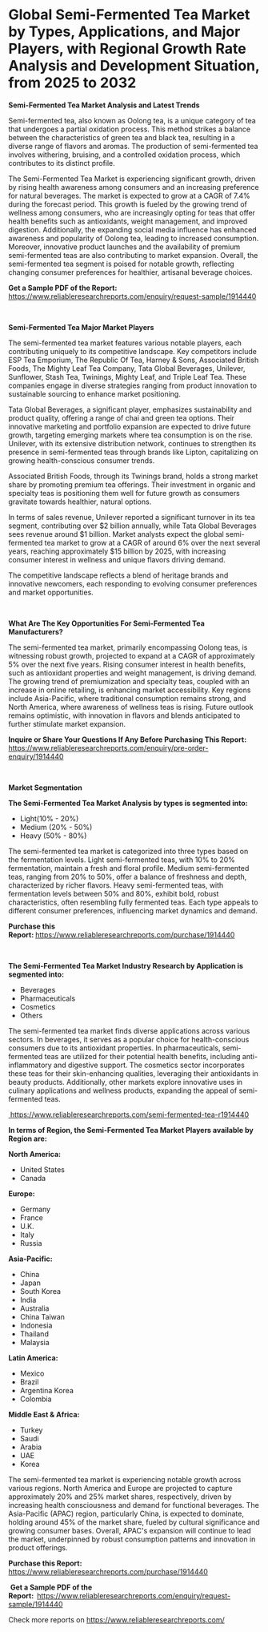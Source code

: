 <p><h1>Global Semi-Fermented Tea Market by Types, Applications, and Major Players, with Regional Growth Rate Analysis and Development Situation, from 2025 to 2032</h1></p><p><strong>Semi-Fermented Tea Market Analysis and Latest Trends</strong></p>
<p><p>Semi-fermented tea, also known as Oolong tea, is a unique category of tea that undergoes a partial oxidation process. This method strikes a balance between the characteristics of green tea and black tea, resulting in a diverse range of flavors and aromas. The production of semi-fermented tea involves withering, bruising, and a controlled oxidation process, which contributes to its distinct profile.</p><p>The Semi-Fermented Tea Market is experiencing significant growth, driven by rising health awareness among consumers and an increasing preference for natural beverages. The market is expected to grow at a CAGR of 7.4% during the forecast period. This growth is fueled by the growing trend of wellness among consumers, who are increasingly opting for teas that offer health benefits such as antioxidants, weight management, and improved digestion. Additionally, the expanding social media influence has enhanced awareness and popularity of Oolong tea, leading to increased consumption. Moreover, innovative product launches and the availability of premium semi-fermented teas are also contributing to market expansion. Overall, the semi-fermented tea segment is poised for notable growth, reflecting changing consumer preferences for healthier, artisanal beverage choices.</p></p>
<p><strong>Get a Sample PDF of the Report:&nbsp;</strong> <a href="https://www.reliableresearchreports.com/enquiry/request-sample/1914440?utm_campaign=3059&utm_medium=2&utm_source=Github&utm_content=ia&utm_term=07042025&utm_id=semi-fermented-tea">https://www.reliableresearchreports.com/enquiry/request-sample/1914440</a></p>
<p>&nbsp;</p>
<p><strong>Semi-Fermented Tea Major Market Players</strong></p>
<p><p>The semi-fermented tea market features various notable players, each contributing uniquely to its competitive landscape. Key competitors include ESP Tea Emporium, The Republic Of Tea, Harney & Sons, Associated British Foods, The Mighty Leaf Tea Company, Tata Global Beverages, Unilever, Sunflower, Stash Tea, Twinings, Mighty Leaf, and Triple Leaf Tea. These companies engage in diverse strategies ranging from product innovation to sustainable sourcing to enhance market positioning.</p><p>Tata Global Beverages, a significant player, emphasizes sustainability and product quality, offering a range of chai and green tea options. Their innovative marketing and portfolio expansion are expected to drive future growth, targeting emerging markets where tea consumption is on the rise. Unilever, with its extensive distribution network, continues to strengthen its presence in semi-fermented teas through brands like Lipton, capitalizing on growing health-conscious consumer trends.</p><p>Associated British Foods, through its Twinings brand, holds a strong market share by promoting premium tea offerings. Their investment in organic and specialty teas is positioning them well for future growth as consumers gravitate towards healthier, natural options. </p><p>In terms of sales revenue, Unilever reported a significant turnover in its tea segment, contributing over $2 billion annually, while Tata Global Beverages sees revenue around $1 billion. Market analysts expect the global semi-fermented tea market to grow at a CAGR of around 6% over the next several years, reaching approximately $15 billion by 2025, with increasing consumer interest in wellness and unique flavors driving demand.</p><p>The competitive landscape reflects a blend of heritage brands and innovative newcomers, each responding to evolving consumer preferences and market opportunities.</p></p>
<p>&nbsp;</p>
<p><strong>What Are The Key Opportunities For Semi-Fermented Tea Manufacturers?</strong></p>
<p><p>The semi-fermented tea market, primarily encompassing Oolong teas, is witnessing robust growth, projected to expand at a CAGR of approximately 5% over the next five years. Rising consumer interest in health benefits, such as antioxidant properties and weight management, is driving demand. The growing trend of premiumization and specialty teas, coupled with an increase in online retailing, is enhancing market accessibility. Key regions include Asia-Pacific, where traditional consumption remains strong, and North America, where awareness of wellness teas is rising. Future outlook remains optimistic, with innovation in flavors and blends anticipated to further stimulate market expansion.</p></p>
<p><strong>Inquire or Share Your Questions If Any Before Purchasing This Report:</strong> <a href="https://www.reliableresearchreports.com/enquiry/pre-order-enquiry/1914440?utm_campaign=3059&utm_medium=2&utm_source=Github&utm_content=ia&utm_term=07042025&utm_id=semi-fermented-tea">https://www.reliableresearchreports.com/enquiry/pre-order-enquiry/1914440</a></p>
<p>&nbsp;</p>
<p><strong>Market Segmentation</strong></p>
<p><strong>The Semi-Fermented Tea Market Analysis by types is segmented into:</strong></p>
<p><ul><li>Light(10% - 20%)</li><li>Medium (20% - 50%)</li><li>Heavy (50% - 80%)</li></ul></p>
<p><p>The semi-fermented tea market is categorized into three types based on the fermentation levels. Light semi-fermented teas, with 10% to 20% fermentation, maintain a fresh and floral profile. Medium semi-fermented teas, ranging from 20% to 50%, offer a balance of freshness and depth, characterized by richer flavors. Heavy semi-fermented teas, with fermentation levels between 50% and 80%, exhibit bold, robust characteristics, often resembling fully fermented teas. Each type appeals to different consumer preferences, influencing market dynamics and demand.</p></p>
<p><strong>Purchase this Report:&nbsp;</strong><a href="https://www.reliableresearchreports.com/purchase/1914440?utm_campaign=3059&utm_medium=2&utm_source=Github&utm_content=ia&utm_term=07042025&utm_id=semi-fermented-tea">https://www.reliableresearchreports.com/purchase/1914440</a></p>
<p>&nbsp;</p>
<p><strong>The Semi-Fermented Tea Market Industry Research by Application is segmented into:</strong></p>
<p><ul><li>Beverages</li><li>Pharmaceuticals</li><li>Cosmetics</li><li>Others</li></ul></p>
<p><p>The semi-fermented tea market finds diverse applications across various sectors. In beverages, it serves as a popular choice for health-conscious consumers due to its antioxidant properties. In pharmaceuticals, semi-fermented teas are utilized for their potential health benefits, including anti-inflammatory and digestive support. The cosmetics sector incorporates these teas for their skin-enhancing qualities, leveraging their antioxidants in beauty products. Additionally, other markets explore innovative uses in culinary applications and wellness products, expanding the appeal of semi-fermented teas.</p></p>
<p><a href="https://www.reliableresearchreports.com/semi-fermented-tea-r1914440?utm_campaign=3059&utm_medium=2&utm_source=Github&utm_content=ia&utm_term=07042025&utm_id=semi-fermented-tea">&nbsp;https://www.reliableresearchreports.com/semi-fermented-tea-r1914440</a></p>
<p><strong>In terms of Region, the Semi-Fermented Tea Market Players available by Region are:</strong></p>
<p>
    <p> <strong> North America: </strong>
        <ul>
            <li>United States</li>
            <li>Canada</li>
        </ul>
        </p> 
    <p> <strong> Europe: </strong>
        <ul>
            <li>Germany</li>
            <li>France</li>
            <li>U.K.</li>
            <li>Italy</li>
            <li>Russia</li>
        </ul>
        </p> 
    <p> <strong> Asia-Pacific: </strong>
        <ul>
            <li>China</li>
            <li>Japan</li>
            <li>South Korea</li>
            <li>India</li>
            <li>Australia</li>
            <li>China Taiwan</li>
            <li>Indonesia</li>
            <li>Thailand</li>
            <li>Malaysia</li>
        </ul>
        </p> 
    <p> <strong> Latin America: </strong>
        <ul>
            <li>Mexico</li>
            <li>Brazil</li>
            <li>Argentina Korea</li>
            <li>Colombia</li>
        </ul>
        </p> 
    <p> <strong> Middle East & Africa: </strong>
        <ul>
            <li>Turkey</li>
            <li>Saudi</li>
            <li>Arabia</li>
            <li>UAE</li>
            <li>Korea</li>
        </ul>
    </p>
    </p>
<p><p>The semi-fermented tea market is experiencing notable growth across various regions. North America and Europe are projected to capture approximately 20% and 25% market shares, respectively, driven by increasing health consciousness and demand for functional beverages. The Asia-Pacific (APAC) region, particularly China, is expected to dominate, holding around 45% of the market share, fueled by cultural significance and growing consumer bases. Overall, APAC's expansion will continue to lead the market, underpinned by robust consumption patterns and innovation in product offerings.</p></p>
<p><strong>Purchase this Report: </strong><a href="https://www.reliableresearchreports.com/purchase/1914440?utm_campaign=3059&utm_medium=2&utm_source=Github&utm_content=ia&utm_term=07042025&utm_id=semi-fermented-tea">https://www.reliableresearchreports.com/purchase/1914440</a></p>
<p>&nbsp;<strong>Get a Sample PDF of the Report:&nbsp;&nbsp;</strong><a href="https://www.reliableresearchreports.com/enquiry/request-sample/1914440?utm_campaign=3059&utm_medium=2&utm_source=Github&utm_content=ia&utm_term=07042025&utm_id=semi-fermented-tea">https://www.reliableresearchreports.com/enquiry/request-sample/1914440</a></p>
<p><strong></strong></p>
<p>Check more reports on <a href="https://www.reliableresearchreports.com/?utm_campaign=3059&utm_medium=2&utm_source=Github&utm_content=ia&utm_term=07042025&utm_id=semi-fermented-tea">https://www.reliableresearchreports.com/</a></p>